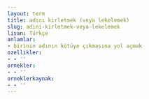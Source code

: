 ```yaml
---
layout: term
title: adını kirletmek (veya lekelemek)
slug: adini-kirletmek-veya-lekelemek
lisan: Türkçe
anlamlar:
- birinin adının kötüye çıkmasına yol açmak
ozellikler:
- - ''
ornekler:
- - ''
orneklerkaynak:
- - ''
---
```

